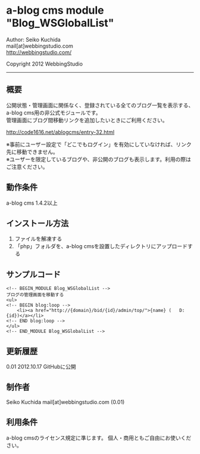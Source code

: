 a-blog cms module "Blog_WSGlobalList"
====================================

Author: Seiko Kuchida  
mail[at]webbingstudio.com  
http://webbingstudio.com/

Copyright 2012 WebbingStudio

- - - - - - - - - - - - - - - - - - -

概要
------------------------------------

公開状態・管理画面に関係なく、登録されている全てのブログ一覧を表示する、a-blog cms用の非公式モジュールです。  
管理画面にブログ間移動リンクを追加したいときにご利用ください。

http://code1616.net/ablogcms/entry-32.html

※事前にユーザー設定で「どこでもログイン」を有効にしていなければ、リンク先に移動できません。  
※ユーザーを限定しているブログや、非公開のブログも表示します。利用の際はご注意ください。

動作条件
------------------------------------

a-blog cms 1.4.2以上

インストール方法
------------------------------------

1. ファイルを解凍する
2. 「php」フォルダを、a-blog cmsを設置したディレクトリにアップロードする

サンプルコード
------------------------------------

    <!-- BEGIN_MODULE Blog_WSGlobalList -->
    ブログの管理画面を移動する
    <ul>
    <!-- BEGIN blog:loop -->
        <li><a href="http://{domain}/bid/{id}/admin/top/">{name} (   D:{id})</a></li>
    <!-- END blog:loop -->
    </ul>
    <!-- END_MODULE Blog_WSGlobalList -->

更新履歴
------------------------------------

0.01  2012.10.17 GitHubに公開

制作者
------------------------------------

Seiko Kuchida mail[at]webbingstudio.com (0.01)

利用条件
------------------------------------

a-blog cmsのライセンス規定に準じます。
個人・商用ともご自由にお使いください。


